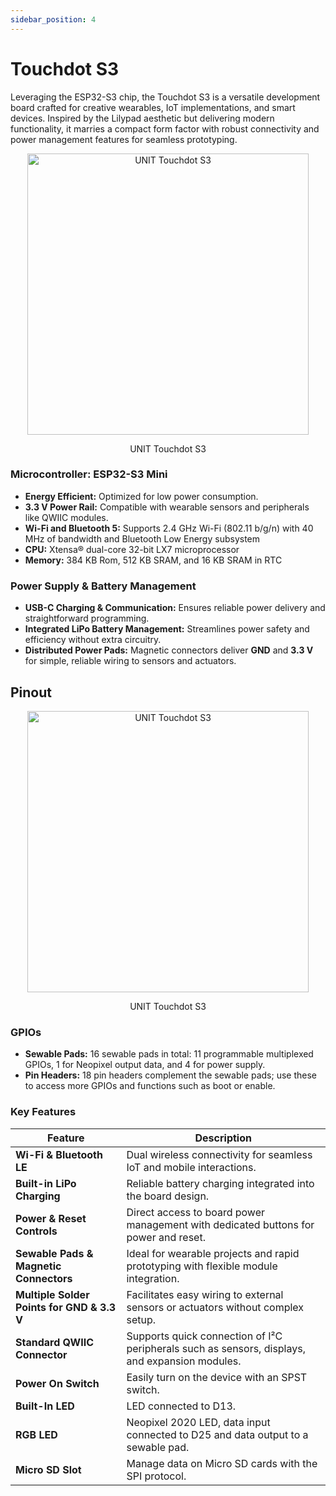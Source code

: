 ```yaml
---
sidebar_position: 4
---
```


# Touchdot S3 

Leveraging the ESP32-S3 chip, the Touchdot S3 is a versatile development board crafted for creative wearables, IoT implementations, and smart devices. Inspired by the Lilypad aesthetic but delivering modern functionality, it marries a compact form factor with robust connectivity and power management features for seamless prototyping.

<div align="center">
  <a href="https://github.com/UNIT-Electronics-MX/unit_touchdot_s3/blob/main/docs/unit_touchdot_s3_product_brief.pdf" target="_blank"><img src="https://raw.githubusercontent.com/UNIT-Electronics-MX/unit_touchdot_s3/refs/heads/main/hardware/resources/unit_top_V_0_1_2_ue0072_Touch-Dot-S3.png" width="450px" alt="UNIT Touchdot S3"/></a>
  <p>UNIT Touchdot S3</p>
</div>

### Microcontroller: ESP32-S3 Mini

- **Energy Efficient:** Optimized for low power consumption.
- **3.3 V Power Rail:** Compatible with wearable sensors and peripherals like QWIIC modules.
- **Wi-Fi and Bluetooth 5:** Supports 2.4 GHz Wi-Fi (802.11 b/g/n) with 40 MHz of bandwidth and Bluetooth Low Energy subsystem
- **CPU:** Xtensa® dual-core 32-bit LX7 microprocessor
- **Memory:** 384 KB Rom, 512 KB SRAM, and 16 KB SRAM in RTC  

### Power Supply & Battery Management

- **USB-C Charging & Communication:** Ensures reliable power delivery and straightforward programming.
- **Integrated LiPo Battery Management:** Streamlines power safety and efficiency without extra circuitry.
- **Distributed Power Pads:** Magnetic connectors deliver **GND** and **3.3 V** for simple, reliable wiring to sensors and actuators.

## Pinout

<div align="center">
  <img src="https://raw.githubusercontent.com/UNIT-Electronics-MX/unit_touchdot_s3/refs/heads/main/hardware/resources/unit_pinout_v_0_1_3_ue0072_touch_dot_s3_en.png" width="450px" alt="UNIT Touchdot S3"/>
  <p>UNIT Touchdot S3</p>
</div>

### GPIOs

- **Sewable Pads:** 16 sewable pads in total: 11 programmable multiplexed GPIOs, 1 for Neopixel output data, and 4 for power supply.
- **Pin Headers:** 18 pin headers complement the sewable pads; use these to access more GPIOs and functions such as boot or enable.

### Key Features

| Feature                                    | Description                                                                                                     |
|--------------------------------------------|-----------------------------------------------------------------------------------------------------------------|
| **Wi-Fi & Bluetooth LE**                   | Dual wireless connectivity for seamless IoT and mobile interactions.                                            |
| **Built-in LiPo Charging**                 | Reliable battery charging integrated into the board design.                                                     |
| **Power & Reset Controls**                 | Direct access to board power management with dedicated buttons for power and reset.                             |
| **Sewable Pads & Magnetic Connectors**     | Ideal for wearable projects and rapid prototyping with flexible module integration.                             |
| **Multiple Solder Points for GND & 3.3 V** | Facilitates easy wiring to external sensors or actuators without complex setup.                                 |
| **Standard QWIIC Connector**               | Supports quick connection of I²C peripherals such as sensors, displays, and expansion modules.                  |
| **Power On Switch**                        | Easily turn on the device with an SPST switch.                                                                  |
| **Built-In LED**                           | LED connected to D13.                                                                                           |
| **RGB LED**                                | Neopixel 2020 LED, data input connected to D25 and data output to a sewable pad.                                |
| **Micro SD Slot**                          | Manage data on Micro SD cards with the SPI protocol.                                                            |
